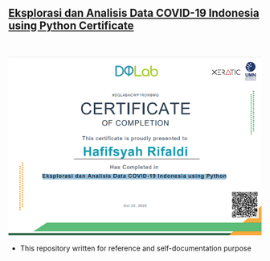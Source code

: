 ## [Eksplorasi dan Analisis Data COVID-19 Indonesia using Python Certificate]()

<br>

![certificate](data_visualization_covid19.png)

- This repository written for reference and self-documentation purpose
